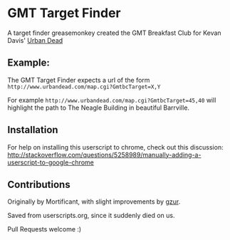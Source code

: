 # GMT Target Finder
A target finder greasemonkey created the GMT Breakfast Club for Kevan Davis' [Urban Dead](http://www.urbandead.com)

## Example:

The GMT Target Finder expects a url of the form `http://www.urbandead.com/map.cgi?GmtbcTarget=X,Y`

For example 
`http://www.urbandead.com/map.cgi?GmtbcTarget=45,40`
will highlight the path to The Neagle Building in beautiful Barrville.

## Installation 
For help on installing this userscript to chrome, check out this discussion: http://stackoverflow.com/questions/5258989/manually-adding-a-userscript-to-google-chrome


## Contributions
Originally by Mortificant, with slight improvements by [gzur](https://github.com/gzur).

Saved from userscripts.org, since it suddenly died on us.

Pull Requests welcome :)
